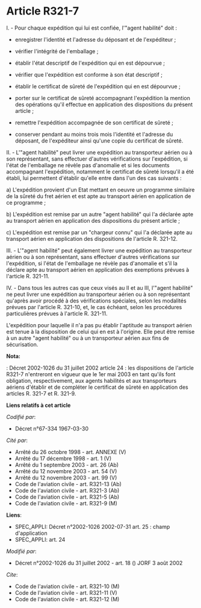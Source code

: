 # Article R321-7

I. - Pour chaque expédition qui lui est confiée, l'"agent habilité" doit :

- enregistrer l'identité et l'adresse du déposant et de l'expéditeur ;

- vérifier l'intégrité de l'emballage ;

- établir l'état descriptif de l'expédition qui en est dépourvue ;

- vérifier que l'expédition est conforme à son état descriptif ;

- établir le certificat de sûreté de l'expédition qui en est dépourvue ;

- porter sur le certificat de sûreté accompagnant l'expédition la mention des opérations qu'il effectue en application des
dispositions du présent article ;

- remettre l'expédition accompagnée de son certificat de sûreté ;

- conserver pendant au moins trois mois l'identité et l'adresse du déposant, de l'expéditeur ainsi qu'une copie du certificat
de sûreté.

II. - L'"agent habilité" peut livrer une expédition au transporteur aérien ou à son représentant, sans effectuer d'autres
vérifications sur l'expédition, si l'état de l'emballage ne révèle pas d'anomalie et si les documents accompagnant
l'expédition, notamment le certificat de sûreté lorsqu'il a été établi, lui permettent d'établir qu'elle entre dans l'un des
cas suivants :

a) L'expédition provient d'un Etat mettant en oeuvre un programme similaire de la sûreté du fret aérien et est apte au
transport aérien en application de ce programme ;

b) L'expédition est remise par un autre "agent habilité" qui l'a déclarée apte au transport aérien en application des
dispositions du présent article ;

c) L'expédition est remise par un "chargeur connu" qui l'a déclarée apte au transport aérien en application des dispositions
de l'article R. 321-12.

III. - L'"agent habilité" peut également livrer une expédition au transporteur aérien ou à son représentant, sans effectuer
d'autres vérifications sur l'expédition, si l'état de l'emballage ne révèle pas d'anomalie et s'il la déclare apte au
transport aérien en application des exemptions prévues à l'article R. 321-11.

IV. - Dans tous les autres cas que ceux visés au II et au III, l'"agent habilité" ne peut livrer une expédition au
transporteur aérien ou à son représentant qu'après avoir procédé à des vérifications spéciales, selon les modalités prévues
par l'article R. 321-10, et, le cas échéant, selon les procédures particulières prévues à l'article R. 321-11.

L'expédition pour laquelle il n'a pas pu établir l'aptitude au transport aérien est tenue à la disposition de celui qui en
est à l'origine. Elle peut être remise à un autre "agent habilité" ou à un transporteur aérien aux fins de sécurisation.

**Nota:**

: Décret 2002-1026 du 31 juillet 2002 article 24 : les dispositions de l'article R321-7 n'entreront en vigueur que le 1er mai
2003 en tant qu'ils font obligation, respectivement, aux agents habilités et aux transporteurs aériens d'établir et de
compléter le certificat de sûreté en application des articles R. 321-7 et R. 321-9.

**Liens relatifs à cet article**

_Codifié par_:

  - Décret n°67-334 1967-03-30

_Cité par_:

  - Arrêté du 26 octobre 1998 - art. ANNEXE (V)
  - Arrêté du 17 décembre 1998 - art. 1 (V)
  - Arrêté du 1 septembre 2003 - art. 26 (Ab)
  - Arrêté du 12 novembre 2003 - art. 54 (V)
  - Arrêté du 12 novembre 2003 - art. 99 (V)
  - Code de l'aviation civile - art. R321-13 (Ab)
  - Code de l'aviation civile - art. R321-3 (Ab)
  - Code de l'aviation civile - art. R321-5 (Ab)
  - Code de l'aviation civile - art. R321-9 (M)

**Liens**:

  - SPEC_APPLI: Décret n°2002-1026 2002-07-31 art. 25 : champ d'application
  - SPEC_APPLI: art. 24

_Modifié par_:

  - Décret n°2002-1026 du 31 juillet 2002 - art. 18 () JORF 3 août 2002

_Cite_:

  - Code de l'aviation civile - art. R321-10 (M)
  - Code de l'aviation civile - art. R321-11 (V)
  - Code de l'aviation civile - art. R321-12 (M)
